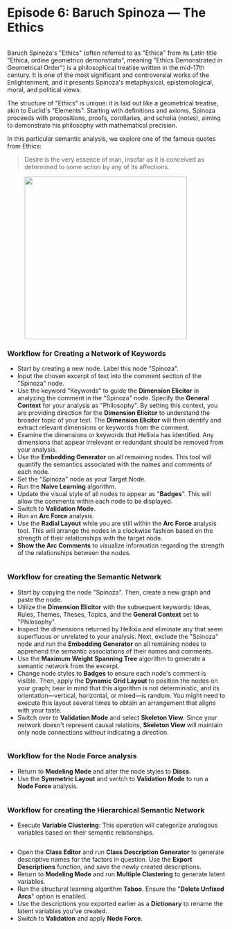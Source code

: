 # Episode 6: Baruch Spinoza — The Ethics

<figure><img src="https://res.cloudinary.com/dvr3obmlj/image/upload/v1690216746/PM6-Spinoza._001_pl7voi.png" alt=""><figcaption></figcaption></figure>

Baruch Spinoza's "Ethics" (often referred to as "Ethica" from its Latin title "Ethica, ordine geometrico demonstrata", meaning "Ethics Demonstrated in Geometrical Order") is a philosophical treatise written in the mid-17th century. It is one of the most significant and controversial works of the Enlightenment, and it presents Spinoza's metaphysical, epistemological, moral, and political views.

The structure of "Ethics" is unique: it is laid out like a geometrical treatise, akin to Euclid's "Elements". Starting with definitions and axioms, Spinoza proceeds with propositions, proofs, corollaries, and scholia (notes), aiming to demonstrate his philosophy with mathematical precision.

In this particular semantic analysis, we explore one of the famous quotes from Ethics:

> Desire is the very essence of man, insofar as it is conceived as determined to some action by any of its affections.

<figure><img src="https://res.cloudinary.com/dvr3obmlj/image/upload/v1690216733/PM6-Spinoza_xsuzve.png" alt="" width="375"><figcaption></figcaption></figure>

### Workflow for Creating a Network of Keywords

* Start by creating a new node. Label this node "Spinoza".
* Input the chosen excerpt of text into the comment section of the "Spinoza" node.
* Use the keyword "Keywords" to guide the **Dimension Elicitor** in analyzing the comment in the "Spinoza" node. Specify the **General Context** for your analysis as "Philosophy". By setting this context, you are providing direction for the **Dimension Elicitor** to understand the broader topic of your text. The **Dimension Elicitor** will then identify and extract relevant dimensions or keywords from the comment.
* Examine the dimensions or keywords that Hellixia has identified. Any dimensions that appear irrelevant or redundant should be removed from your analysis.
* Use the **Embedding Generator** on all remaining nodes. This tool will quantify the semantics associated with the names and comments of each node.
* Set the "Spinoza" node as your Target Node.&#x20;
* Run the **Naive Learning** algorithm.
* Update the visual style of all nodes to appear as "**Badges**". This will allow the comments within each node to be displayed.
* Switch to **Validation Mode**.
* Run an **Arc Force** analysis.
* Use the **Radial Layout** while you are still within the **Arc Force** analysis tool. This will arrange the nodes in a clockwise fashion based on the strength of their relationships with the target node.
* **Show the Arc Comments** to visualize information regarding the strength of the relationships between the nodes.

<figure><img src="https://res.cloudinary.com/dvr3obmlj/image/upload/v1690386432/PM6-Sinpoza-NaiveKW_qxd0hw.svg" alt=""><figcaption></figcaption></figure>

### Workflow for creating the Semantic Network

* Start by copying the node "Spinoza". Then, create a new graph and paste the node.&#x20;
* Utilize the **Dimension Elicitor** with the subsequent keywords: Ideas, Rules, Themes, Theses,  Topics, and the **General Context** set to "Philosophy".
* Inspect the dimensions returned by Hellixia and eliminate any that seem superfluous or unrelated to your analysis. Next, exclude the "Spinoza" node and run the **Embedding Generator** on all remaining nodes to apprehend the semantic associations of their names and comments.
* Use the **Maximum Weight Spanning Tree** algorithm to generate a semantic network from the excerpt.&#x20;
* Change node styles to **Badges** to ensure each node's comment is visible. Then, apply the **Dynamic Grid Layout** to position the nodes on your graph; bear in mind that this algorithm is not deterministic, and its orientation—vertical, horizontal, or mixed—is random. You might need to execute this layout several times to obtain an arrangement that aligns with your taste.
* Switch over to **Validation Mode** and select **Skeleton View**. Since your network doesn't represent causal relations, **Skeleton View** will maintain only node connections without indicating a direction.

<figure><img src="https://res.cloudinary.com/dvr3obmlj/image/upload/v1690386432/PM6-Sinpoza-SN_msrn0c.svg" alt=""><figcaption></figcaption></figure>

### Workflow for the Node Force analysis

* Return to **Modeling Mode** and alter the node styles to **Discs**.&#x20;
* Use the **Symmetric Layout** and switch to **Validation Mode** to run a **Node Force** analysis.

<figure><img src="https://res.cloudinary.com/dvr3obmlj/image/upload/v1690386432/PM6-Sinpoza-NF_ybpijr.svg" alt=""><figcaption></figcaption></figure>

### Workflow for creating the Hierarchical Semantic Network

* Execute **Variable Clustering**: This operation will categorize analogous variables based on their semantic relationships.

<figure><img src="https://res.cloudinary.com/dvr3obmlj/image/upload/v1690386432/PM6-Sinpoza-VC_ew1mcd.svg" alt=""><figcaption></figcaption></figure>

* Open the **Class Editor** and run **Class Description Generator** to generate descriptive names for the factors in question. Use the **Export Descriptions** function, and save the newly created descriptions.
* Return to **Modeling Mode** and run **Multiple Clustering** to generate latent variables.&#x20;
* Run the structural learning algorithm **Taboo**. Ensure the "**Delete Unfixed Arcs**" option is enabled.
* Use the descriptions you exported earlier as a **Dictionary** to rename the latent variables you've created.
* Switch to **Validation** and apply **Node Force**.

<figure><img src="https://res.cloudinary.com/dvr3obmlj/image/upload/v1690386433/PM6-Sinpoza-HSN_d5jijx.svg" alt=""><figcaption></figcaption></figure>
